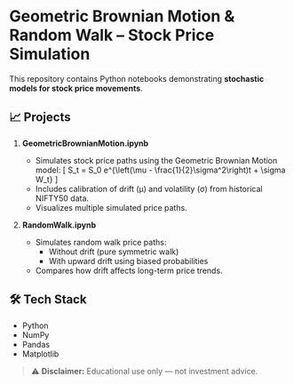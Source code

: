 # Geometric Brownian Motion & Random Walk – Stock Price Simulation

This repository contains Python notebooks demonstrating **stochastic models for stock price movements**.

## 📈 Projects
1. **GeometricBrownianMotion.ipynb**
   - Simulates stock price paths using the Geometric Brownian Motion model:
     \[
     S_t = S_0 e^{\left(\mu - \frac{1}{2}\sigma^2\right)t + \sigma W_t}
     \]
   - Includes calibration of drift (μ) and volatility (σ) from historical NIFTY50 data.
   - Visualizes multiple simulated price paths.

2. **RandomWalk.ipynb**
   - Simulates random walk price paths:
     - Without drift (pure symmetric walk)
     - With upward drift using biased probabilities
   - Compares how drift affects long-term price trends.

## 🛠 Tech Stack
- Python
- NumPy
- Pandas
- Matplotlib

> ⚠️ **Disclaimer:** Educational use only — not investment advice.
